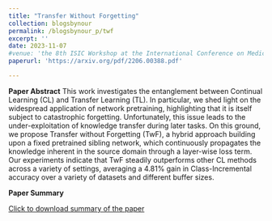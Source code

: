 ```yaml
---
title: "Transfer Without Forgetting"
collection: blogsbynour
permalink: /blogsbynour_p/twf
excerpt: ''
date: 2023-11-07
#venue: 'the 8th ISIC Workshop at the International Conference on Medical Image Computing and Computer Assisted Intervention (MICCAI)'
paperurl: 'https://arxiv.org/pdf/2206.00388.pdf'

---
```

**Paper Abstract**
This work investigates the entanglement between Continual Learning (CL) and Transfer Learning (TL). In particular, we shed light on the widespread application of network pretraining, highlighting that it is itself subject to catastrophic forgetting. Unfortunately, this issue leads to the under-exploitation of knowledge transfer during later tasks. On this ground, we propose Transfer without Forgetting (TwF), a hybrid approach building upon a fixed pretrained sibling network, which continuously propagates the knowledge inherent in the source domain through a layer-wise loss term. Our experiments indicate that TwF steadily outperforms other CL methods across a variety of settings, averaging a 4.81% gain in Class-Incremental accuracy over a variety of datasets and different buffer sizes. 

**Paper Summary**

[Click to download summary of the paper](http://nourhanb.github.io/_blogsbynour/twf.pdf)
